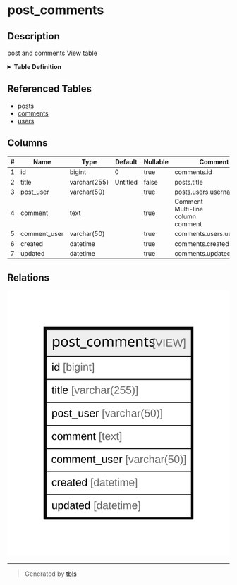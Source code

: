 # post_comments

## Description

post and comments View table

<details>
<summary><strong>Table Definition</strong></summary>

```sql
CREATE VIEW post_comments AS (select `c`.`id` AS `id`,`p`.`title` AS `title`,`u2`.`username` AS `post_user`,`c`.`comment` AS `comment`,`u2`.`username` AS `comment_user`,`c`.`created` AS `created`,`c`.`updated` AS `updated` from (((`testdb`.`posts` `p` left join `testdb`.`comments` `c` on((`p`.`id` = `c`.`post_id`))) left join `testdb`.`users` `u` on((`u`.`id` = `p`.`user_id`))) left join `testdb`.`users` `u2` on((`u2`.`id` = `c`.`user_id`))))
```

</details>

## Referenced Tables

- [posts](posts.md)
- [comments](comments.md)
- [users](users.md)

## Columns

| # | Name | Type | Default | Nullable | Comment |
| - | ---- | ---- | ------- | -------- | ------- |
| 1 | id | bigint | 0 | true | comments.id |
| 2 | title | varchar(255) | Untitled | false | posts.title |
| 3 | post_user | varchar(50) |  | true | posts.users.username |
| 4 | comment | text |  | true | Comment<br>Multi-line<br>column<br>comment |
| 5 | comment_user | varchar(50) |  | true | comments.users.username |
| 6 | created | datetime |  | true | comments.created |
| 7 | updated | datetime |  | true | comments.updated |

## Relations

![er](post_comments.svg)

---

> Generated by [tbls](https://github.com/k1LoW/tbls)
